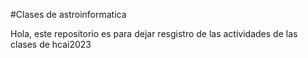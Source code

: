 #Clases de astroinformatica

Hola, este repositorio es para dejar resgistro de las actividades de las clases de hcai2023
